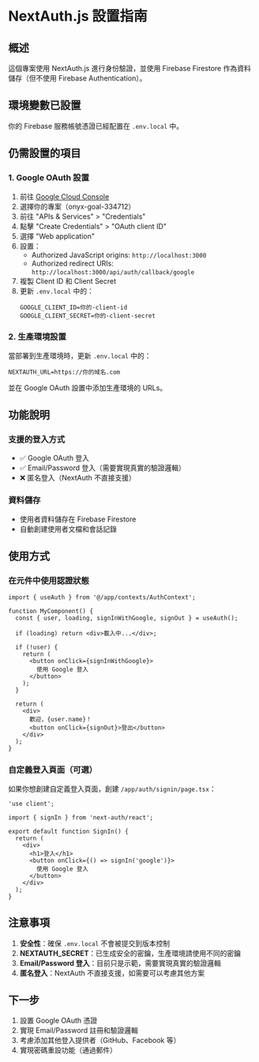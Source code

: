 # NextAuth.js 設置指南

## 概述
這個專案使用 NextAuth.js 進行身份驗證，並使用 Firebase Firestore 作為資料儲存（但不使用 Firebase Authentication）。

## 環境變數已設置
你的 Firebase 服務帳號憑證已經配置在 `.env.local` 中。

## 仍需設置的項目

### 1. Google OAuth 設置

1. 前往 [Google Cloud Console](https://console.cloud.google.com/)
2. 選擇你的專案（onyx-goal-334712）
3. 前往 "APIs & Services" > "Credentials"
4. 點擊 "Create Credentials" > "OAuth client ID"
5. 選擇 "Web application"
6. 設置：
   - Authorized JavaScript origins: `http://localhost:3000`
   - Authorized redirect URIs: `http://localhost:3000/api/auth/callback/google`
7. 複製 Client ID 和 Client Secret
8. 更新 `.env.local` 中的：
   ```
   GOOGLE_CLIENT_ID=你的-client-id
   GOOGLE_CLIENT_SECRET=你的-client-secret
   ```

### 2. 生產環境設置

當部署到生產環境時，更新 `.env.local` 中的：
```
NEXTAUTH_URL=https://你的域名.com
```

並在 Google OAuth 設置中添加生產環境的 URLs。

## 功能說明

### 支援的登入方式
- ✅ Google OAuth 登入
- ✅ Email/Password 登入（需要實現真實的驗證邏輯）
- ❌ 匿名登入（NextAuth 不直接支援）

### 資料儲存
- 使用者資料儲存在 Firebase Firestore
- 自動創建使用者文檔和會話記錄

## 使用方式

### 在元件中使用認證狀態

```tsx
import { useAuth } from '@/app/contexts/AuthContext';

function MyComponent() {
  const { user, loading, signInWithGoogle, signOut } = useAuth();
  
  if (loading) return <div>載入中...</div>;
  
  if (!user) {
    return (
      <button onClick={signInWithGoogle}>
        使用 Google 登入
      </button>
    );
  }
  
  return (
    <div>
      歡迎，{user.name}！
      <button onClick={signOut}>登出</button>
    </div>
  );
}
```

### 自定義登入頁面（可選）

如果你想創建自定義登入頁面，創建 `/app/auth/signin/page.tsx`：

```tsx
'use client';

import { signIn } from 'next-auth/react';

export default function SignIn() {
  return (
    <div>
      <h1>登入</h1>
      <button onClick={() => signIn('google')}>
        使用 Google 登入
      </button>
    </div>
  );
}
```

## 注意事項

1. **安全性**：確保 `.env.local` 不會被提交到版本控制
2. **NEXTAUTH_SECRET**：已生成安全的密鑰，生產環境請使用不同的密鑰
3. **Email/Password 登入**：目前只是示範，需要實現真實的驗證邏輯
4. **匿名登入**：NextAuth 不直接支援，如需要可以考慮其他方案

## 下一步

1. 設置 Google OAuth 憑證
2. 實現 Email/Password 註冊和驗證邏輯
3. 考慮添加其他登入提供者（GitHub、Facebook 等）
4. 實現密碼重設功能（通過郵件）